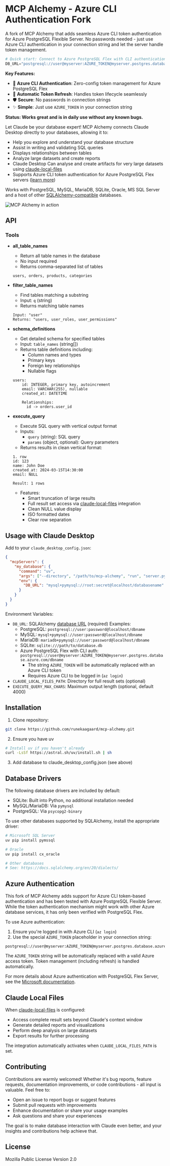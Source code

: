 # MCP Alchemy - Azure CLI Authentication Fork

A fork of MCP Alchemy that adds seamless Azure CLI token authentication for Azure PostgreSQL Flexible Server. No passwords needed - just use Azure CLI authentication in your connection string and let the server handle token management.

```python
# Quick start: Connect to Azure PostgreSQL Flex with CLI authentication
DB_URL="postgresql://user@myserver:AZURE_TOKEN@myserver.postgres.database.azure.com/dbname"
```

**Key Features:**

- 🔐 **Azure CLI Authentication**: Zero-config token management for Azure PostgreSQL Flex
- 🔄 **Automatic Token Refresh**: Handles token lifecycle seamlessly
- 🛡️ **Secure**: No passwords in connection strings
- ✨ **Simple**: Just use `AZURE_TOKEN` in your connection string

**Status: Works great and is in daily use without any known bugs.**

Let Claude be your database expert! MCP Alchemy connects Claude Desktop directly to your databases, allowing it to:

- Help you explore and understand your database structure
- Assist in writing and validating SQL queries
- Displays relationships between tables
- Analyze large datasets and create reports
- Claude Desktop Can analyse and create artifacts for very large datasets using [claude-local-files](https://github.com/runekaagaard/claude-local-files)
- Supports Azure CLI token authentication for Azure PostgreSQL Flex servers ([learn more](https://learn.microsoft.com/en-us/azure/postgresql/flexible-server/concepts-azure-ad-authentication))

Works with PostgreSQL, MySQL, MariaDB, SQLite, Oracle, MS SQL Server and a host of other [SQLAlchemy-compatible](https://docs.sqlalchemy.org/en/20/dialects/) databases.

![MCP Alchemy in action](screenshot.png)

## API

### Tools

- **all_table_names**

  - Return all table names in the database
  - No input required
  - Returns comma-separated list of tables

  ```
  users, orders, products, categories
  ```

- **filter_table_names**

  - Find tables matching a substring
  - Input: `q` (string)
  - Returns matching table names

  ```
  Input: "user"
  Returns: "users, user_roles, user_permissions"
  ```

- **schema_definitions**

  - Get detailed schema for specified tables
  - Input: `table_names` (string[])
  - Returns table definitions including:
    - Column names and types
    - Primary keys
    - Foreign key relationships
    - Nullable flags

  ```
  users:
      id: INTEGER, primary key, autoincrement
      email: VARCHAR(255), nullable
      created_at: DATETIME

      Relationships:
        id -> orders.user_id
  ```

- **execute_query**

  - Execute SQL query with vertical output format
  - Inputs:
    - `query` (string): SQL query
    - `params` (object, optional): Query parameters
  - Returns results in clean vertical format:

  ```
  1. row
  id: 123
  name: John Doe
  created_at: 2024-03-15T14:30:00
  email: NULL

  Result: 1 rows
  ```

  - Features:
    - Smart truncation of large results
    - Full result set access via [claude-local-files](https://github.com/runekaagaard/claude-local-files) integration
    - Clean NULL value display
    - ISO formatted dates
    - Clear row separation

## Usage with Claude Desktop

Add to your `claude_desktop_config.json`:

```json
{
  "mcpServers": {
    "my_database": {
      "command": "uv",
      "args": ["--directory", "/path/to/mcp-alchemy", "run", "server.py"],
      "env": {
        "DB_URL": "mysql+pymysql://root:secret@localhost/databasename"
      }
    }
  }
}
```

Environment Variables:

- `DB_URL`: SQLAlchemy [database URL](https://docs.sqlalchemy.org/en/20/core/engines.html#database-urls) (required)
  Examples:
  - PostgreSQL: `postgresql://user:password@localhost/dbname`
  - MySQL: `mysql+pymysql://user:password@localhost/dbname`
  - MariaDB: `mariadb+pymysql://user:password@localhost/dbname`
  - SQLite: `sqlite:///path/to/database.db`
  - Azure PostgreSQL Flex with CLI auth: `postgresql://user@myserver:AZURE_TOKEN@myserver.postgres.database.azure.com/dbname`
    - The string `AZURE_TOKEN` will be automatically replaced with an Azure CLI token
    - Requires Azure CLI to be logged in (`az login`)
- `CLAUDE_LOCAL_FILES_PATH`: Directory for full result sets (optional)
- `EXECUTE_QUERY_MAX_CHARS`: Maximum output length (optional, default 4000)

## Installation

1. Clone repository:

```bash
git clone https://github.com/runekaagaard/mcp-alchemy.git
```

2. Ensure you have uv

```bash
# Install uv if you haven't already
curl -LsSf https://astral.sh/uv/install.sh | sh
```

3. Add database to claude_desktop_config.json (see above)

## Database Drivers

The following database drivers are included by default:

- SQLite: Built into Python, no additional installation needed
- MySQL/MariaDB: Via `pymysql`
- PostgreSQL: Via `psycopg2-binary`

To use other databases supported by SQLAlchemy, install the appropriate driver:

```bash
# Microsoft SQL Server
uv pip install pymssql

# Oracle
uv pip install cx_oracle

# Other databases
# See: https://docs.sqlalchemy.org/en/20/dialects/
```

## Azure Authentication

This fork of MCP Alchemy adds support for Azure CLI token-based authentication and has been tested with Azure PostgreSQL Flexible Server. While the token authentication mechanism might work with other Azure database services, it has only been verified with PostgreSQL Flex.

To use Azure authentication:

1. Ensure you're logged in with Azure CLI (`az login`)
2. Use the special `AZURE_TOKEN` placeholder in your connection string:

```
postgresql://user@myserver:AZURE_TOKEN@myserver.postgres.database.azure.com/dbname
```

The `AZURE_TOKEN` string will be automatically replaced with a valid Azure access token. Token management (including refresh) is handled automatically.

For more details about Azure authentication with PostgreSQL Flex Server, see the [Microsoft documentation](https://learn.microsoft.com/en-us/azure/postgresql/flexible-server/concepts-azure-ad-authentication).

## Claude Local Files

When [claude-local-files](https://github.com/runekaagaard/claude-local-files) is configured:

- Access complete result sets beyond Claude's context window
- Generate detailed reports and visualizations
- Perform deep analysis on large datasets
- Export results for further processing

The integration automatically activates when `CLAUDE_LOCAL_FILES_PATH` is set.

## Contributing

Contributions are warmly welcomed! Whether it's bug reports, feature requests, documentation improvements, or code contributions - all input is valuable. Feel free to:

- Open an issue to report bugs or suggest features
- Submit pull requests with improvements
- Enhance documentation or share your usage examples
- Ask questions and share your experiences

The goal is to make database interaction with Claude even better, and your insights and contributions help achieve that.

## License

Mozilla Public License Version 2.0
